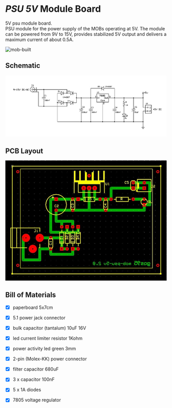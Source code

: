 # *PSU 5V* Module Board
5V psu module board.
<br>
PSU module for the power supply of the MOBs operating at 5V. 
The module can be powered from 9V to 15V, provides stabilized 5V output and delivers a maximum current of about 0.5A.

![mob-built](mob-psu-5v_built.jpg)


## Schematic
![mob-schematic](mob-psu-5v_sch.jpg)


## PCB Layout
![mob-pcb](mob-psu-5v_pcb.jpg)


## Bill of Materials
- [x] paperboard 5x7cm
- [x] 5.1 power jack connector
- [x] bulk capacitor (tantalum) 10uF 16V
- [x] led current limiter resistor 1Kohm
- [x] power activity led green 3mm

- [x] 2-pin (Molex-KK) power connector
- [x] filter capacitor 680uF
- [x] 3 x capacitor 100nF
- [x] 5 x 1A diodes
- [x] 7805 voltage regulator